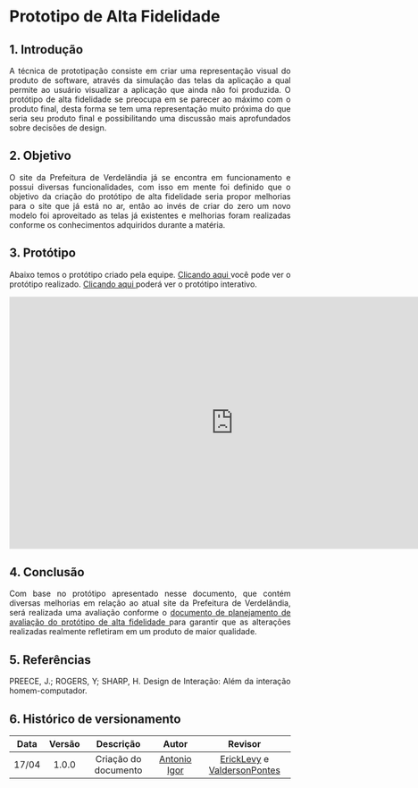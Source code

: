 # Prototipo de Alta Fidelidade

## 1. Introdução

<p align="justify">
A técnica de prototipação consiste em criar uma representação visual do produto de software, através da simulação das telas da aplicação a qual permite ao usuário visualizar a aplicação que ainda não foi produzida. O protótipo de alta fidelidade se preocupa em se parecer ao máximo com o produto final, desta forma se tem uma representação muito próxima do que seria seu produto final e possibilitando uma discussão mais aprofundados sobre decisões de design.
</p>

## 2. Objetivo

<p align="justify">
O site da Prefeitura de Verdelândia já se encontra em funcionamento e possui diversas funcionalidades, com isso em mente foi definido que o objetivo da criação do protótipo de alta fidelidade seria propor melhorias para o site que já está no ar, então ao invés de criar do zero um novo modelo foi aproveitado as telas já existentes e melhorias foram realizadas conforme os conhecimentos adquiridos durante a matéria.
</p>

## 3. Protótipo

<p align="justify">
Abaixo temos o protótipo criado pela equipe. <a href="https://www.figma.com/file/Y7QkwrFDMtt3I5zk6HlP7U/Prot%C3%B3tipo-Alta-Fidelidade-Prefeitura-de-Verdel%C3%A2ndia?node-id=1%3A2"> Clicando aqui </a> você pode ver o protótipo realizado. <a href="https://www.figma.com/proto/Y7QkwrFDMtt3I5zk6HlP7U/Prot%C3%B3tipo-Alta-Fidelidade-Prefeitura-de-Verdel%C3%A2ndia?node-id=1%3A2&scaling=scale-down&page-id=0%3A1&starting-point-node-id=1%3A2"> Clicando aqui </a> poderá ver o protótipo interativo.
</p>

<iframe style="border: 1px solid rgba(0, 0, 0, 0.1);" width="800" height="450" src="https://www.figma.com/embed?embed_host=share&url=https%3A%2F%2Fwww.figma.com%2Ffile%2FY7QkwrFDMtt3I5zk6HlP7U%2FProt%25C3%25B3tipo-Alta-Fidelidade-Prefeitura-de-Verdel%25C3%25A2ndia%3Fnode-id%3D1%253A2" allowfullscreen></iframe>

## 4. Conclusão
<p align="justify">
Com base no protótipo apresentado nesse documento, que contém diversas melhorias em relação ao atual site da Prefeitura de Verdelândia, será realizada uma avaliação conforme o <a href="https://interacao-humano-computador.github.io/2021.2-Prefeitura-Verdelandia/documentos/07-Resultado-Prototipo-Papel-Planejamento-Prototipo-Alta-Fidelidade/PlanejamentoPrototipoAltaFidelidade/"> documento de planejamento de avaliação do protótipo de alta fidelidade </a> para garantir que as alterações realizadas realmente refletiram em um produto de maior qualidade.
</p>

## 5. Referências

<p align="justify">
PREECE, J.; ROGERS, Y; SHARP, H. Design de Interação: Além da interação homem-computador.
</p>

## 6. Histórico de versionamento
 
| Data  | Versão | Descrição | Autor | Revisor |
| :---: | :----: | :-------: | :---: | :-----: |
| 17/04 | 1.0.0  | Criação do documento | [Antonio Igor](https://github.com/antonioigorcarvalho) | [ErickLevy](https://github.com/ErickLevy) e [ValdersonPontes](https://github.com/valdersonjr) |
